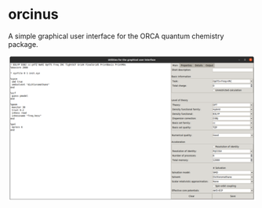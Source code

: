 # orcinus

A simple graphical user interface for the ORCA quantum chemistry package.

![Screenshot](orcinus.png)
